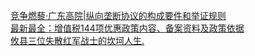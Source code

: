   
[竞争燃藜·广东高院|纵向垄断协议的构成要件和举证规则](http://www.dianyue.me/archives/421/vvvhh74g1nwftwh9/)  
[最新最全：增值税144项优惠政策内容、备案资料及政策依据](http://www.dianyue.me/archives/863/yoy9emvwvu179yww/)  
[攸县三位失散红军战士的坎坷人生.](http://www.dianyue.me/archives/832/uhj6iiye6hejngy3/)
